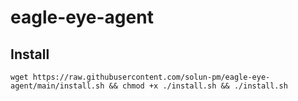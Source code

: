 # eagle-eye-agent
## Install 
```wget https://raw.githubusercontent.com/solun-pm/eagle-eye-agent/main/install.sh && chmod +x ./install.sh && ./install.sh```
